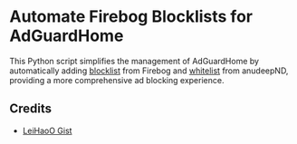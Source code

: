 # Automate Firebog Blocklists for AdGuardHome

This Python script simplifies the management of AdGuardHome by automatically adding [blocklist](https://v.firebog.net/hosts/lists.php) from Firebog and [whitelist](https://github.com/anudeepND/whitelist) from anudeepND, providing a more comprehensive ad blocking experience.

## Credits

- [LeiHaoO Gist](https://gist.github.com/LeiHao0/4a4235df0fb97d559f9876eab0ebb5a4)
